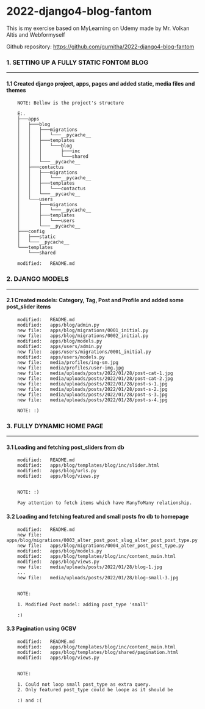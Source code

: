 # 2022-django4-blog-fantom
This is my exercise based on MyLearning on Udemy made by Mr. Volkan Altis and Webformyself

Github repository: https://github.com/gurnitha/2022-django4-blog-fantom



### 1. SETTING UP A FULLY STATIC FONTOM BLOG
--------------------------------------------

#### 1.1 Created django project, apps, pages and added static, media files and themes

        NOTE: Bellow is the project's structure

        E:.
        ├───apps
        │   ├───blog
        │   │   ├───migrations
        │   │   │   └───__pycache__
        │   │   ├───templates
        │   │   │   └───blog
        │   │   │       ├───inc
        │   │   │       └───shared
        │   │   └───__pycache__
        │   ├───contactus
        │   │   ├───migrations
        │   │   │   └───__pycache__
        │   │   ├───templates
        │   │   │   └───contactus
        │   │   └───__pycache__
        │   └───users
        │       ├───migrations
        │       │   └───__pycache__
        │       ├───templates
        │       │   └───users
        │       └───__pycache__
        ├───config
        │   ├───static
        │   └───__pycache__
        └───templates
            └───shared

        modified:   README.md


### 2. DJANGO MODELS
--------------------

#### 2.1 Created models: Category, Tag, Post and Profile and added some post_slider items

        modified:   README.md
        modified:   apps/blog/admin.py
        new file:   apps/blog/migrations/0001_initial.py
        new file:   apps/blog/migrations/0002_initial.py
        modified:   apps/blog/models.py
        modified:   apps/users/admin.py
        new file:   apps/users/migrations/0001_initial.py
        modified:   apps/users/models.py
        new file:   media/profiles/ing-sm.jpg
        new file:   media/profiles/user-img.jpg
        new file:   media/uploads/posts/2022/01/28/post-cat-1.jpg
        new file:   media/uploads/posts/2022/01/28/post-cat-2.jpg
        new file:   media/uploads/posts/2022/01/28/post-s-1.jpg
        new file:   media/uploads/posts/2022/01/28/post-s-2.jpg
        new file:   media/uploads/posts/2022/01/28/post-s-3.jpg
        new file:   media/uploads/posts/2022/01/28/post-s-4.jpg

        NOTE: :)


### 3. FULLY DYNAMIC HOME PAGE
------------------------------

#### 3.1 Loading and fetching post_sliders from db

        modified:   README.md
        modified:   apps/blog/templates/blog/inc/slider.html
        modified:   apps/blog/urls.py
        modified:   apps/blog/views.py


        NOTE: :)

        Pay attention to fetch items which have ManyToMany relationship.


#### 3.2 Loading and fetching featured and small posts fro db to homepage

        modified:   README.md
        new file:   apps/blog/migrations/0003_alter_post_post_slug_alter_post_post_type.py
        new file:   apps/blog/migrations/0004_alter_post_post_type.py
        modified:   apps/blog/models.py
        modified:   apps/blog/templates/blog/inc/content_main.html
        modified:   apps/blog/views.py
        new file:   media/uploads/posts/2022/01/28/blog-1.jpg
        ...
        new file:   media/uploads/posts/2022/01/28/blog-small-3.jpg


        NOTE: 

        1. Modified Post model: adding post_type 'small'

        :)


#### 3.3 Pagination using GCBV

        modified:   README.md
        modified:   apps/blog/templates/blog/inc/content_main.html
        modified:   apps/blog/templates/blog/shared/pagination.html
        modified:   apps/blog/views.py


        NOTE: 

        1. Could not loop small post_type as extra query.
        2. Only featured post_type could be loope as it should be

        :) and :(